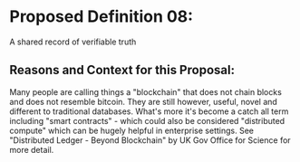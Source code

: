 # Proposed Definition 08: 
A shared record of verifiable truth	

## Reasons and Context for this Proposal: 
Many people are calling things a "blockchain" that does not chain blocks and does not resemble bitcoin.  They are still however, useful, novel and different to traditional databases.  What's more it's become a catch all term including "smart contracts" - which could also be considered "distributed compute" which can be hugely helpful in enterprise settings.  See "Distributed Ledger - Beyond Blockchain" by UK Gov Office for Science for more detail.
